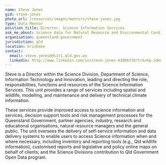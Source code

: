 ```yaml
---
name: Steve Jones
gid: steve-jones
photo_url: /resources/images/mentors/steve-jones.jpg
type: Data Mentor
position_title: Director, Science Information Services
ask_me_about: Science data for Natural Resource and Environmental Condition and Management.
organisation: queensland-government
jurisdiction: qld
location: brisbane
contact:
  email: steve.jones@dsiti.qld.gov.au
  linkedin: http://www.linkedin.com/in/steve-jones-63806730?trk=hp-identity-name
---
```


Steve is a Director within the Science Division, Department of Science, Information Technology and Innovation, leading and directing the role, responsibilities, functions and resources of the Science Information Services. This unit provides a range of services including spatial and wildlife, modelling, and maintenance and delivery of technical climate information.

These services provide improved access to science information and services, decision support tools and risk management processes for the Queensland Government, partner agencies, industry, research and educational organisations, natural resource managers and the general public. The unit oversees the delivery of self-service information and data delivery systems to enable users to access Science information when and where necessary, including inventory and reporting tools (e.g., Qld wildlife information), customised reports and legislative and policy online maps on behalf of clients; and the Science Divisions contribution to Qld Government Open Data program.